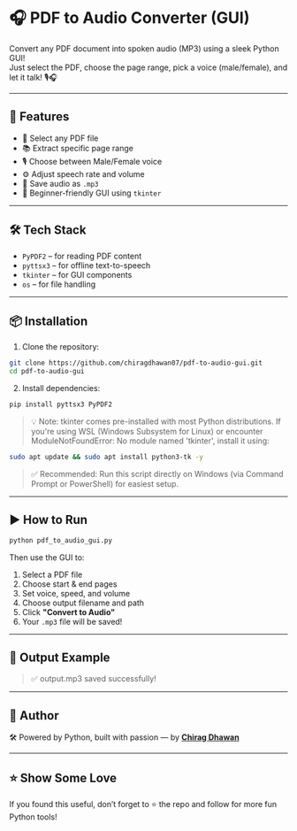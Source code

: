 # 🎧 PDF to Audio Converter (GUI)

Convert any PDF document into spoken audio (MP3) using a sleek Python GUI!  
Just select the PDF, choose the page range, pick a voice (male/female), and let it talk! 🎙️🎧

---

## 🚀 Features

- 📄 Select any PDF file  
- 📚 Extract specific page range  
- 🎙️ Choose between Male/Female voice  
- ⚙️ Adjust speech rate and volume  
- 💾 Save audio as `.mp3`  
- 🧠 Beginner-friendly GUI using `tkinter`

---

## 🛠️ Tech Stack

- `PyPDF2` – for reading PDF content  
- `pyttsx3` – for offline text-to-speech  
- `tkinter` – for GUI components  
- `os` – for file handling

---

## 📦 Installation

1. Clone the repository:

```bash
git clone https://github.com/chiragdhawan07/pdf-to-audio-gui.git
cd pdf-to-audio-gui
```

2. Install dependencies:

```bash
pip install pyttsx3 PyPDF2
```
> 💡 Note: tkinter comes pre-installed with most Python distributions.
If you're using WSL (Windows Subsystem for Linux) or encounter ModuleNotFoundError: No module named 'tkinter', install it using:
```bash
sudo apt update && sudo apt install python3-tk -y
```
> ✅ Recommended: Run this script directly on Windows (via Command Prompt or PowerShell) for easiest setup.
---

## ▶️ How to Run

```bash
python pdf_to_audio_gui.py
```

Then use the GUI to:  
1. Select a PDF file  
2. Choose start & end pages  
3. Set voice, speed, and volume
4. Choose output filename and path
5. Click **"Convert to Audio"**  
6. Your `.mp3` file will be saved!

---

## 📂 Output Example

> ✅ output.mp3 saved successfully!

---

## 🤖 Author

🛠️ Powered by Python, built with passion — by [**Chirag Dhawan**](https://github.com/chiragdhawan07)

---

## ⭐ Show Some Love

If you found this useful, don’t forget to ⭐ the repo and follow for more fun Python tools!

